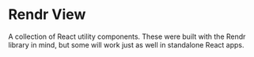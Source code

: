 # Rendr View

A collection of React utility components. These were built with the Rendr library in mind, but some will work just as well in standalone React apps.
